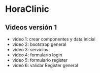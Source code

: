 # HoraClinic
## Videos versión 1
- video 1: crear componentes y data inicial
- video 2: bootstrap general
- video 3: servicios
- video 4: formulario login
- video 5: formulario register
- video 6: validar Register general
